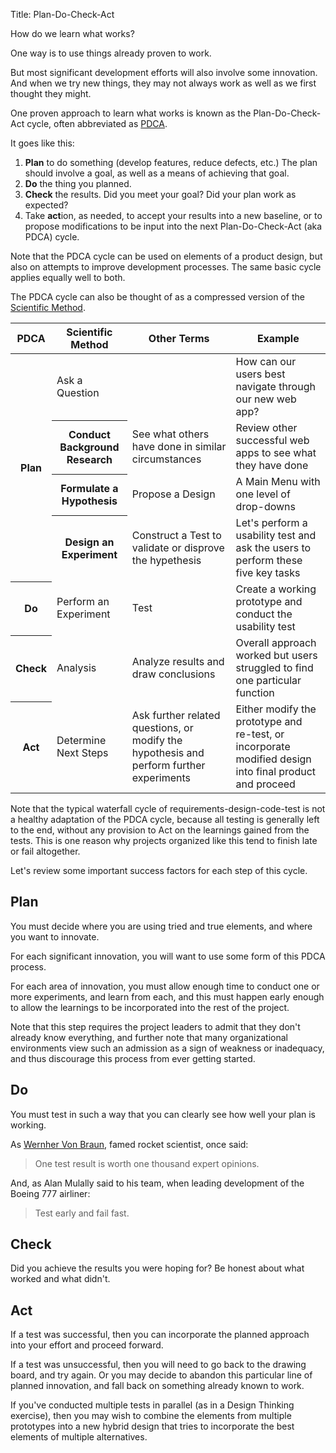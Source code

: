 Title: Plan-Do-Check-Act

How do we learn what works?

One way is to use things already proven to work.

But most significant development efforts will also involve some innovation. And when we try new things, they may not always work as well as we first thought they might.

One proven approach to learn what works is known as the Plan-Do-Check-Act cycle, often abbreviated as [PDCA][].

It goes like this:

1. **Plan** to do something (develop features, reduce defects, etc.) The plan should involve a goal, as well as a means of achieving that goal.
2. **Do** the thing you planned.
3. **Check** the results. Did you meet your goal? Did your plan work as expected?
4. Take **act**ion, as needed, to accept your results into a new baseline, or to propose modifications to be input into the next Plan-Do-Check-Act (aka PDCA) cycle.

Note that the PDCA cycle can be used on elements of a product design, but also on attempts to improve development processes. The same basic cycle applies equally well to both.

The PDCA cycle can also be thought of as a compressed version of the [Scientific Method][sm].

<table>
	<thead>
	<tr>
		<th>PDCA</th>
		<th>Scientific Method</th>
		<th>Other Terms</th>
		<th>Example</th>
	</tr>
	</thead>
	<tbody>
	<tr>
		<th rowspan="4">Plan</td>
		<td>Ask a Question</td>
		<td>&nbsp;</td>
		<td>How can our users best navigate through our new web app?
	</tr>
	<tr>
		<th>Conduct Background Research</td>
		<td>See what others have done in similar circumstances</td>
		<td>Review other successful web apps to see what they have done</td>
	</tr>
	<tr>
		<th>Formulate a Hypothesis</td>
		<td>Propose a Design</td>
		<td>A Main Menu with one level of drop-downs</td>
	</tr>
	<tr>
		<th>Design an Experiment</td>
		<td>Construct a Test to validate or disprove the hypethesis</td>
		<td>Let's perform a usability test and ask the users to perform these five key tasks</td>
	</tr>
	<tr>
		<th>Do</td>
		<td>Perform an Experiment</td>
		<td>Test</td>
		<td>Create a working prototype and conduct the usability test</td>
	</tr>
	<tr>
		<th>Check</td>
		<td>Analysis</td>
		<td>Analyze results and draw conclusions</td>
		<td>Overall approach worked but users struggled to find one particular function</td>
	</tr>
	<tr>
		<th>Act</th>
		<td>Determine Next Steps</td>
		<td>Ask further related questions, or modify the hypothesis and perform further experiments</td>
		<td>Either modify the prototype and re-test, or incorporate modified design into final product and proceed</td>
	</tr>
	</tbody>
</table>

Note that the typical waterfall cycle of requirements-design-code-test is not a healthy adaptation of the PDCA cycle, because all testing is generally left to the end, without any provision to Act on the learnings gained from the tests. This is one reason why projects organized like this tend to finish late or fail altogether.

Let's review some important success factors for each step of this cycle.

## Plan

You must decide where you are using tried and true elements, and where you want to innovate.

For each significant innovation, you will want to use some form of this PDCA process.

For each area of innovation, you must allow enough time to conduct one or more experiments, and learn from each, and this must happen early enough to allow the learnings to be incorporated into the rest of the project.

Note that this step requires the project leaders to admit that they don't already know everything, and further note that many organizational environments view such an admission as a sign of weakness or inadequacy, and thus discourage this process from ever getting started.

## Do

You must test in such a way that you can clearly see how well your plan is working.

As [Wernher Von Braun][wvb], famed rocket scientist, once said:

> One test result is worth one thousand expert opinions.

And, as Alan Mulally said to his team, when leading development of the Boeing 777 airliner:

> Test early and fail fast.

## Check

Did you achieve the results you were hoping for? Be honest about what worked and what didn't.

## Act

If a test was successful, then you can incorporate the planned approach into your effort and proceed forward.

If a test was unsuccessful, then you will need to go back to the drawing board, and try again. Or you may decide to abandon this particular line of planned innovation, and fall back on something already known to work.

If you've conducted multiple tests in parallel (as in a Design Thinking exercise), then you may wish to combine the elements from multiple prototypes into a new hybrid design that tries to incorporate the best elements of multiple alternatives.


[pdca]: https://en.wikipedia.org/wiki/PDCA
[sm]: https://en.wikipedia.org/wiki/Scientific_method
[wvb]: http://en.wikipedia.org/wiki/Wernher_Von_Braun





